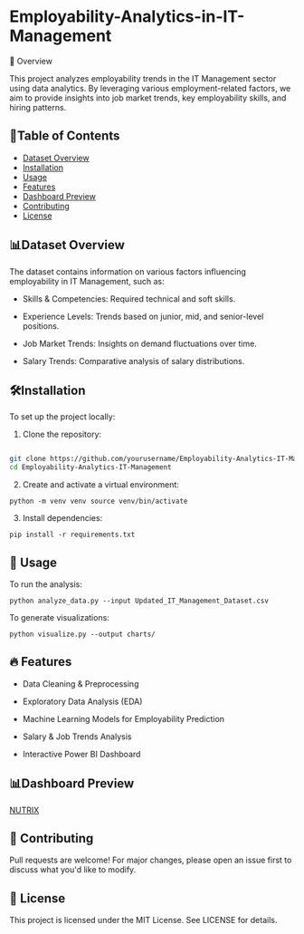 # Employability-Analytics-in-IT-Management
📌 Overview

This project analyzes employability trends in the IT Management sector using data analytics. By leveraging various employment-related factors, we aim to provide insights into job market trends, key employability skills, and hiring patterns.

## 📂Table of Contents 
- [Dataset Overview](#Dataset-Overview)
- [Installation](#Installation)
- [Usage](#usage)
- [Features](#features)
- [Dashboard Preview](#Dashboard-Preview)
- [Contributing](#contributing)
- [License](#license)

## 📊Dataset Overview
The dataset contains information on various factors influencing employability in IT Management, such as:

- Skills & Competencies: Required technical and soft skills.

- Experience Levels: Trends based on junior, mid, and senior-level positions.

- Job Market Trends: Insights on demand fluctuations over time.

- Salary Trends: Comparative analysis of salary distributions.

## 🛠Installation
To set up the project locally:

1. Clone the repository:        

 ```bash git clone https://github.com/yourusername/ImageClassifier.git cd ImageClassifier

git clone https://github.com/yourusername/Employability-Analytics-IT-Management.git
cd Employability-Analytics-IT-Management
```

2. Create and activate a virtual environment:
```
python -m venv venv source venv/bin/activate
```
3. Install dependencies:
```
pip install -r requirements.txt
```
## 🚀 Usage

To run the analysis:
```
python analyze_data.py --input Updated_IT_Management_Dataset.csv
```
To generate visualizations:

```
python visualize.py --output charts/
```

## 🔥 Features
- Data Cleaning & Preprocessing

- Exploratory Data Analysis (EDA)

- Machine Learning Models for Employability Prediction

- Salary & Job Trends Analysis

- Interactive Power BI Dashboard

## 📊Dashboard Preview
 [NUTRIX](https://nutrixcorp.com/)

## 🤝 Contributing

Pull requests are welcome! For major changes, please open an issue first to discuss what you'd like to modify.

## 📜 License

This project is licensed under the MIT License. See LICENSE for details.
